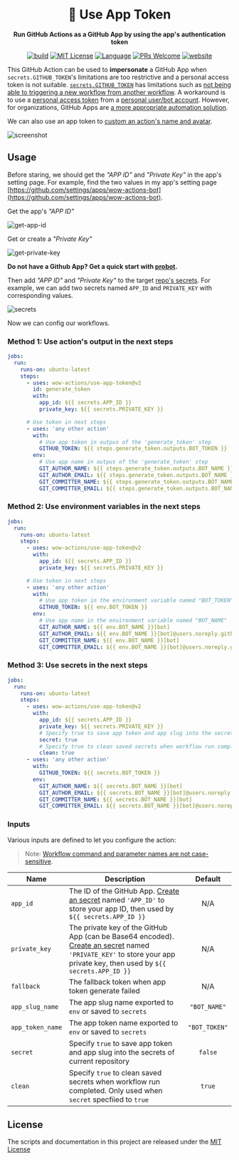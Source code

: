 <h1 align="center">🔑 Use App Token</h1>

<p align="center"><strong>Run GitHub Actions as a GitHub App by using the app's authentication token</strong></p>

<p align="center">
  <a href="https://github.com/wow-actions/use-app-token/actions/workflows/release.yml"><img alt="build" src="https://img.shields.io/github/actions/workflow/status/wow-actions/use-app-token/release.yml?branch=master&logo=github&style=flat-square" ></a>
  <a href="/wow-actions/use-app-token/blob/master/LICENSE"><img alt="MIT License" src="https://img.shields.io/github/license/wow-actions/use-app-token?style=flat-square"></a>
  <a href="https://www.typescriptlang.org" rel="nofollow"><img alt="Language" src="https://img.shields.io/badge/language-TypeScript-blue.svg?style=flat-square"></a>
  <a href="https://github.com/wow-actions/use-app-token/pulls"><img alt="PRs Welcome" src="https://img.shields.io/badge/PRs-Welcome-brightgreen.svg?style=flat-square" ></a>
  <a href="https://github.com/marketplace/actions/use-app-token" rel="nofollow"><img alt="website" src="https://img.shields.io/static/v1?label=&labelColor=505050&message=Marketplace&color=0076D6&style=flat-square&logo=google-chrome&logoColor=0076D6" ></a>
</p>

This GitHub Action can be used to **impersonate** a GitHub App when `secrets.GITHUB_TOKEN`'s limitations are too restrictive and a personal access token is not suitable. [`secrets.GITHUB_TOKEN`](https://help.github.com/en/actions/configuring-and-managing-workflows/authenticating-with-the-github_token) has limitations such as [not being able to triggering a new workflow from another workflow](https://github.community/t5/GitHub-Actions/Triggering-a-new-workflow-from-another-workflow/td-p/31676). A workaround is to use a [personal access token](https://help.github.com/en/github/authenticating-to-github/creating-a-personal-access-token-for-the-command-line) from a [personal user/bot account](https://help.github.com/en/github/getting-started-with-github/types-of-github-accounts#personal-user-accounts). However, for organizations, GitHub Apps are [a more appropriate automation solution](https://developer.github.com/apps/differences-between-apps/#machine-vs-bot-accounts).

We can also use an app token to [custom an action's name and avatar](https://github.community/t/change-bots-name-avatar/18349).

![screenshot](https://github.com/wow-actions/use-app-token/blob/master/screenshots/screenshot.jpg?raw=true)

## Usage

Before staring, we should get the _"APP ID"_ and _"Private Key"_ in the app's setting page. For example, find the two values in my app's setting page [https://github.com/settings/apps/wow-actions-bot](https://github.com/settings/apps/wow-actions-bot).

Get the app's _"APP ID"_

![get-app-id](https://github.com/wow-actions/use-app-token/blob/master/screenshots/get-app-id.jpg?raw=true)

Get or create a _"Private Key"_

![get-private-key](https://github.com/wow-actions/use-app-token/blob/master/screenshots/get-private-key.jpg?raw=true)

**Do not have a Github App? Get a quick start with [probot](https://probot.github.io/).**

Then add _"APP ID"_ and _"Private Key"_ to the target [repo's secrets](https://docs.github.com/en/free-pro-team@latest/actions/reference/encrypted-secrets). For example, we can add two secrets named `APP_ID` and `PRIVATE_KEY` with corresponding values.

![secrets](https://github.com/wow-actions/use-app-token/blob/master/screenshots/secrets.jpg?raw=true)

Now we can config our workflows.

### Method 1: Use action's output in the next steps

```yml
jobs:
  run:
    runs-on: ubuntu-latest
    steps:
      - uses: wow-actions/use-app-token@v2
        id: generate_token
        with:
          app_id: ${{ secrets.APP_ID }}
          private_key: ${{ secrets.PRIVATE_KEY }}

      # Use token in next steps
      - uses: 'any other action'
        with:
          # Use app token in outpus of the 'generate_token' step
          GITHUB_TOKEN: ${{ steps.generate_token.outputs.BOT_TOKEN }}
        env:
          # Use app name in outpus of the 'generate_token' step
          GIT_AUTHOR_NAME: ${{ steps.generate_token.outputs.BOT_NAME }}[bot]
          GIT_AUTHOR_EMAIL: ${{ steps.generate_token.outputs.BOT_NAME }}[bot]@users.noreply.github.com
          GIT_COMMITTER_NAME: ${{ steps.generate_token.outputs.BOT_NAME }}[bot]
          GIT_COMMITTER_EMAIL: ${{ steps.generate_token.outputs.BOT_NAME }}[bot]@users.noreply.github.com
```

### Method 2: Use environment variables in the next steps

```yml
jobs:
  run:
    runs-on: ubuntu-latest
    steps:
      - uses: wow-actions/use-app-token@v2
        with:
          app_id: ${{ secrets.APP_ID }}
          private_key: ${{ secrets.PRIVATE_KEY }}

      # Use token in next steps
      - uses: 'any other action'
        with:
          # Use app token in the environment variable named "BOT_TOKEN"
          GITHUB_TOKEN: ${{ env.BOT_TOKEN }}
        env:
          # Use app name in the environment variable named "BOT_NAME"
          GIT_AUTHOR_NAME: ${{ env.BOT_NAME }}[bot]
          GIT_AUTHOR_EMAIL: ${{ env.BOT_NAME }}[bot]@users.noreply.github.com
          GIT_COMMITTER_NAME: ${{ env.BOT_NAME }}[bot]
          GIT_COMMITTER_EMAIL: ${{ env.BOT_NAME }}[bot]@users.noreply.github.com


```

### Method 3: Use secrets in the next steps

```yml
jobs:
  run:
    runs-on: ubuntu-latest
    steps:
      - uses: wow-actions/use-app-token@v2
        with:
          app_id: ${{ secrets.APP_ID }}
          private_key: ${{ secrets.PRIVATE_KEY }}
          # Specify true to save app token and app slug into the secrets of current repository
          secret: true
          # Specify true to clean saved secrets when workflow run completed
          clean: true
      - uses: 'any other action'
        with:
          GITHUB_TOKEN: ${{ secrets.BOT_TOKEN }}
        env:
          GIT_AUTHOR_NAME: ${{ secrets.BOT_NAME }}[bot]
          GIT_AUTHOR_EMAIL: ${{ secrets.BOT_NAME }}[bot]@users.noreply.github.com
          GIT_COMMITTER_NAME: ${{ secrets.BOT_NAME }}[bot]
          GIT_COMMITTER_EMAIL: ${{ secrets.BOT_NAME }}[bot]@users.noreply.github.com
```

### Inputs

Various inputs are defined to let you configure the action:

> Note: [Workflow command and parameter names are not case-sensitive](https://docs.github.com/en/free-pro-team@latest/actions/reference/workflow-commands-for-github-actions#about-workflow-commands).

| Name             | Description                                                                                                                                                                                                                                                                                                                       |    Default    |
|------------------|-----------------------------------------------------------------------------------------------------------------------------------------------------------------------------------------------------------------------------------------------------------------------------------------------------------------------------------|:-------------:|
| `app_id`         | The ID of the GitHub App. [Create an secret](https://help.github.com/en/actions/configuring-and-managing-workflows/creating-and-storing-encrypted-secrets#creating-encrypted-secrets-for-a-repository) named `'APP_ID'` to store your app ID, then used by `${{ secrets.APP_ID }}`                                                |      N/A      |
| `private_key`    | The private key of the GitHub App (can be Base64 encoded). [Create an secret](https://help.github.com/en/actions/configuring-and-managing-workflows/creating-and-storing-encrypted-secrets#creating-encrypted-secrets-for-a-repository) named `'PRIVATE_KEY'` to store your app private key, then used by `${{ secrets.APP_ID }}` |      N/A      |
| `fallback`       | The fallback token when app token generate failed                                                                                                                                                                                                                                                                                 |      N/A      |
| `app_slug_name`  | The app slug name exported to `env` or saved to `secrets`                                                                                                                                                                                                                                                                         | `"BOT_NAME"`  |
| `app_token_name` | The app token name exported to `env` or saved to `secrets`                                                                                                                                                                                                                                                                        | `"BOT_TOKEN"` |
| `secret`         | Specify `true` to save app token and app slug into the secrets of current repository                                                                                                                                                                                                                                              |    `false`    |
| `clean`          | Specify `true` to clean saved secrets when workflow run completed. Only used when `secret` specfiied to `true`                                                                                                                                                                                                                    |    `true`     |

## License

The scripts and documentation in this project are released under the [MIT License](LICENSE)
